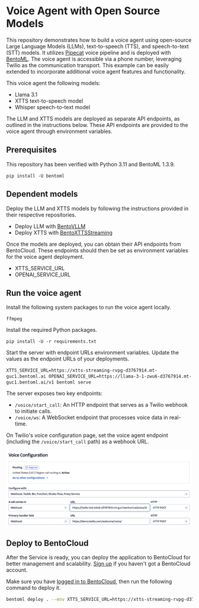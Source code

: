 # Voice Agent with Open Source Models

This repository demonstrates how to build a voice agent using open-source Large Language Models (LLMs), text-to-speech (TTS), and speech-to-text (STT) models. It utilizes [Pipecat](https://github.com/pipecat-ai/pipecat) voice pipeline and is deployed with [BentoML](https://github.com/bentoml/BentoML). The voice agent is accessible via a phone number, leveraging Twilio as the communication transport. This example can be easily extended to incorporate additional voice agent features and functionality.

This voice agent the following models:

- Llama 3.1
- XTTS text-to-speech model
- Whisper speech-to-text model

The LLM and XTTS models are deployed as separate API endpoints, as outlined in the instructions below. These API endpoints are provided to the voice agent through environment variables.

## Prerequisites

This repository has been verified with Python 3.11 and BentoML 1.3.9.

```
pip install -U bentoml
```

## Dependent models

Deploy the LLM and XTTS models by following the instructions provided in their respective repositories.

- Deploy LLM with [BentoVLLM](https://github.com/bentoml/BentoVLLM/tree/main/llama3.1-70b-instruct-awq)
- Deploy XTTS with [BentoXTTSStreaming](https://github.com/bentoml/BentoXTTSStreaming)

Once the models are deployed, you can obtain their API endpoints from BentoCloud. These endpoints should then be set as environment variables for the voice agent deployment.

- XTTS_SERVICE_URL
- OPENAI_SERVICE_URL

## Run the voice agent

Install the following system packages to run the voice agent locally.

```
ffmpeg
```

Install the required Python packages.

```
pip install -U -r requirements.txt
```

Start the server with endpoint URLs environment variables. Update the values as the endpoint URLs of your deployments.

```
XTTS_SERVICE_URL=https://xtts-streaming-rvpg-d3767914.mt-guc1.bentoml.ai OPENAI_SERVICE_URL=https://llama-3-1-zwu6-d3767914.mt-guc1.bentoml.ai/v1 bentoml serve
```

The server exposes two key endpoints:

- `/voice/start_call`: An HTTP endpoint that serves as a Twilio webhook to initiate calls.
- `/voice/ws`: A WebSocket endpoint that processes voice data in real-time.

On Twilio's voice configuration page, set the voice agent endpoint (including the `/voice/start_call` path) as a webhook URL. 

![twilio example setup](twilio_setup.png)

## Deploy to BentoCloud

After the Service is ready, you can deploy the application to BentoCloud for better management and scalability. [Sign up](https://www.bentoml.com/) if you haven't got a BentoCloud account.

Make sure you have [logged in to BentoCloud](https://docs.bentoml.com/en/latest/bentocloud/how-tos/manage-access-token.html), then run the following command to deploy it.

```bash
bentoml deploy . --env XTTS_SERVICE_URL=https://xtts-streaming-rvpg-d3767914.mt-guc1.bentoml.ai --env OPENAI_SERVICE_URL=https://llama-3-1-zwu6-d3767914.mt-guc1.bentoml.ai/v1
```
